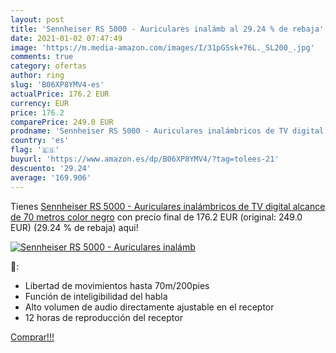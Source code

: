 ```yaml
---
layout: post
title: 'Sennheiser RS 5000 - Auriculares inalámb al 29.24 % de rebaja'
date: 2021-01-02 07:47:49
image: 'https://m.media-amazon.com/images/I/31pGSsk+76L._SL200_.jpg'
comments: true
category: ofertas
author: ring
slug: 'B06XP8YMV4-es'
actualPrice: 176.2 EUR
currency: EUR
price: 176.2
comparePrice: 249.0 EUR
prodname: 'Sennheiser RS 5000 - Auriculares inalámbricos de TV digital  alcance de 70 metros  color negro'
country: 'es'
flag: '🇪🇸'
buyurl: 'https://www.amazon.es/dp/B06XP8YMV4/?tag=tolees-21'
descuento: '29.24'
average: '169.906'
---
```


Tienes [Sennheiser RS 5000 - Auriculares inalámbricos de TV digital  alcance de 70 metros  color negro](https://www.amazon.es/dp/B06XP8YMV4/?tag=tolees-21) con precio final de  176.2 EUR (original: 249.0 EUR) (29.24 %  de rebaja) aqui!

[![Sennheiser RS 5000 - Auriculares inalámb](https://m.media-amazon.com/images/I/31pGSsk+76L._SL200_.jpg)](https://www.amazon.es/dp/B06XP8YMV4/?tag=tolees-21)

🔎:

- Libertad de movimientos hasta 70m/200pies
- Función de inteligibilidad del habla
- Alto volumen de audio directamente ajustable en el receptor
- 12 horas de reproducción del receptor

[Comprar!!!](https://www.amazon.es/dp/B06XP8YMV4/?tag=tolees-21)
